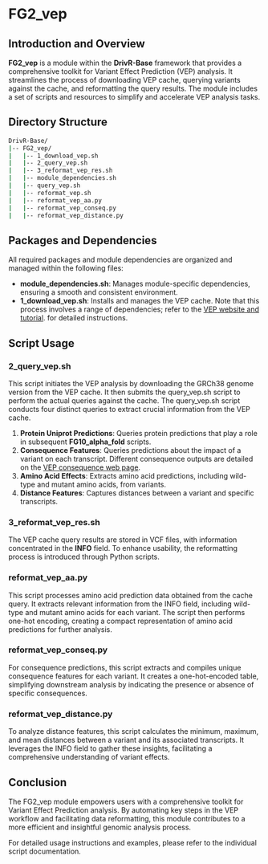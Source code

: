 # FG2_vep

## Introduction and Overview
**FG2_vep** is a module within the **DrivR-Base** framework that provides a comprehensive toolkit for Variant Effect Prediction (VEP) analysis. It streamlines the process of downloading VEP cache, querying variants against the cache, and reformatting the query results. The module includes a set of scripts and resources to simplify and accelerate VEP analysis tasks.

## Directory Structure
```bash
DrivR-Base/
|-- FG2_vep/
|   |-- 1_download_vep.sh
|   |-- 2_query_vep.sh
|   |-- 3_reformat_vep_res.sh
|   |-- module_dependencies.sh
|   |-- query_vep.sh
|   |-- reformat_vep.sh
|   |-- reformat_vep_aa.py
|   |-- reformat_vep_conseq.py
|   |-- reformat_vep_distance.py
```
## Packages and Dependencies
All required packages and module dependencies are organized and managed within the following files:
* **module_dependencies.sh**: Manages module-specific dependencies, ensuring a smooth and consistent environment.
* **1_download_vep.sh**:  Installs and manages the VEP cache. Note that this process involves a range of dependencies; refer to the [VEP website and tutorial](https://www.ensembl.org/info/docs/tools/vep/script/vep_download.html#installer). for detailed instructions.

## Script Usage

### 2_query_vep.sh
This script initiates the VEP analysis by downloading the GRCh38 genome version from the VEP cache. It then submits the query_vep.sh script to perform the actual queries against the cache. The query_vep.sh script conducts four distinct queries to extract crucial information from the VEP cache.

1. **Protein Uniprot Predictions**: Queries protein predictions that play a role in subsequent **FG10_alpha_fold** scripts.
2. **Consequence Features**: Queries predictions about the impact of a variant on each transcript. Different consequence outputs are detailed on the [VEP consequence web page](https://www.ensembl.org/info/genome/variation/prediction/predicted_data.html).
3. **Amino Acid Effects**: Extracts amino acid predictions, including wild-type and mutant amino acids, from variants.
4. **Distance Features**: Captures distances between a variant and specific transcripts.

### 3_reformat_vep_res.sh
The VEP cache query results are stored in VCF files, with information concentrated in the **INFO** field. To enhance usability, the reformatting process is introduced through Python scripts.

### reformat_vep_aa.py

This script processes amino acid prediction data obtained from the cache query. It extracts relevant information from the INFO field, including wild-type and mutant amino acids for each variant. The script then performs one-hot encoding, creating a compact representation of amino acid predictions for further analysis.

### reformat_vep_conseq.py
For consequence predictions, this script extracts and compiles unique consequence features for each variant. It creates a one-hot-encoded table, simplifying downstream analysis by indicating the presence or absence of specific consequences.

### reformat_vep_distance.py
To analyze distance features, this script calculates the minimum, maximum, and mean distances between a variant and its associated transcripts. It leverages the INFO field to gather these insights, facilitating a comprehensive understanding of variant effects.

## Conclusion
The FG2_vep module empowers users with a comprehensive toolkit for Variant Effect Prediction analysis. By automating key steps in the VEP workflow and facilitating data reformatting, this module contributes to a more efficient and insightful genomic analysis process.

For detailed usage instructions and examples, please refer to the individual script documentation.

